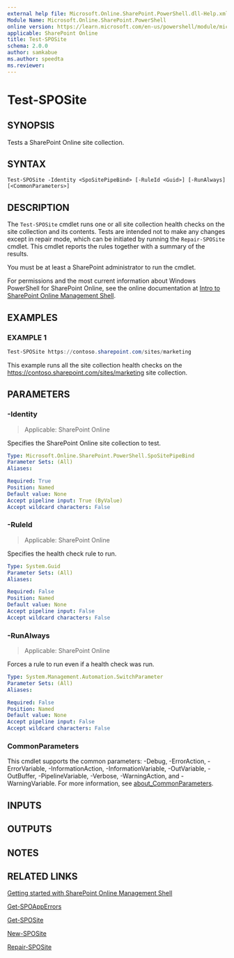 ```yaml
---
external help file: Microsoft.Online.SharePoint.PowerShell.dll-Help.xml
Module Name: Microsoft.Online.SharePoint.PowerShell
online version: https://learn.microsoft.com/en-us/powershell/module/microsoft.online.sharepoint.powershell/test-sposite
applicable: SharePoint Online
title: Test-SPOSite
schema: 2.0.0
author: samkabue
ms.author: speedta
ms.reviewer:
---
```


# Test-SPOSite

## SYNOPSIS

Tests a SharePoint Online site collection.

## SYNTAX

```
Test-SPOSite -Identity <SpoSitePipeBind> [-RuleId <Guid>] [-RunAlways] [<CommonParameters>]
```

## DESCRIPTION

The `Test-SPOSite` cmdlet runs one or all site collection health checks on the site collection and its contents.
Tests are intended not to make any changes except in repair mode, which can be initiated by running the `Repair-SPOSite` cmdlet.
This cmdlet reports the rules together with a summary of the results.

You must be at least a SharePoint administrator to run the cmdlet.

For permissions and the most current information about Windows PowerShell for SharePoint Online, see the online documentation at [Intro to SharePoint Online Management Shell](/powershell/sharepoint/sharepoint-online/introduction-sharepoint-online-management-shell).

## EXAMPLES

### EXAMPLE 1

```powershell
Test-SPOSite https://contoso.sharepoint.com/sites/marketing
```

This example runs all the site collection health checks on the <https://contoso.sharepoint.com/sites/marketing> site collection.

## PARAMETERS

### -Identity

> Applicable: SharePoint Online

Specifies the SharePoint Online site collection to test.

```yaml
Type: Microsoft.Online.SharePoint.PowerShell.SpoSitePipeBind
Parameter Sets: (All)
Aliases:

Required: True
Position: Named
Default value: None
Accept pipeline input: True (ByValue)
Accept wildcard characters: False
```

### -RuleId

> Applicable: SharePoint Online

Specifies the health check rule to run.

```yaml
Type: System.Guid
Parameter Sets: (All)
Aliases:

Required: False
Position: Named
Default value: None
Accept pipeline input: False
Accept wildcard characters: False
```

### -RunAlways

> Applicable: SharePoint Online

Forces a rule to run even if a health check was run.

```yaml
Type: System.Management.Automation.SwitchParameter
Parameter Sets: (All)
Aliases:

Required: False
Position: Named
Default value: None
Accept pipeline input: False
Accept wildcard characters: False
```

### CommonParameters

This cmdlet supports the common parameters: -Debug, -ErrorAction, -ErrorVariable, -InformationAction, -InformationVariable, -OutVariable, -OutBuffer, -PipelineVariable, -Verbose, -WarningAction, and -WarningVariable. For more information, see [about_CommonParameters](https://go.microsoft.com/fwlink/?LinkID=113216).

## INPUTS

## OUTPUTS

## NOTES

## RELATED LINKS

[Getting started with SharePoint Online Management Shell](/powershell/sharepoint/sharepoint-online/connect-sharepoint-online)

[Get-SPOAppErrors](Get-SPOAppErrors.md)

[Get-SPOSite](Get-SPOSite.md)

[New-SPOSite](New-SPOSite.md)

[Repair-SPOSite](Repair-SPOSite.md)
